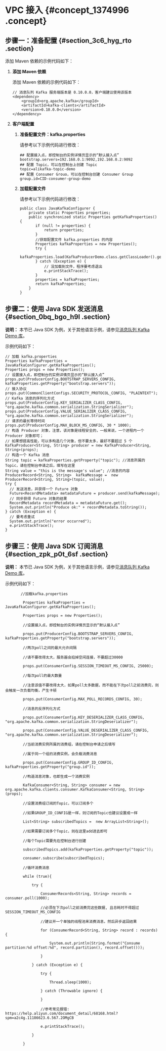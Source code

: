 # VPC 接入 {#concept_1374996 .concept}

## 步骤一：准备配置 {#section_3c6_hyg_rto .section}

添加 Maven 依赖的示例代码如下：

1.  **添加 Maven 依赖**

    添加 Maven 依赖的示例代码如下：

    ``` {#codeblock_lsz_et1_41q}
    // 消息队列 Kafka 服务端版本是 0.10.0.0，客户端建议使用该版本
    <dependency>
        <groupId>org.apache.kafka</groupId>
        <artifactId>kafka-clients</artifactId>
        <version>0.10.0.0</version>
    </dependency>
    ```

2.  **客户端配置**

    1.  **准备配置文件：kafka.properties**

        请参考以下示例代码进行修改：

        ``` {#codeblock_al5_6ro_er0}
        ## 配置接入点，即控制台的实例详情页显示的“默认接入点”
        bootstrap.servers=192.168.0.1:9092,192.168.0.2:9092
        ## 配置 Topic，可以在控制台上创建 Topic
        topic=alikafka-topic-demo
        ## 配置 Consumer Grouo，可以在控制台创建 Consumer Group
        group.id=CID-consumer-group-demo
        ```

    2.  **加载配置文件**

        请参考以下示例代码进行修改：

        ``` {#codeblock_56i_5i0_jam}
        public class JavaKafkaConfigurer {
            private static Properties properties;
            public synchronized static Properties getKafkaProperties() {
               if (null != properties) {
                   return properties;
               }
               //获取配置文件 kafka.properties 的内容
               Properties kafkaProperties = new Properties();
               try {
                   kafkaProperties.load(KafkaProducerDemo.class.getClassLoader().getResourceAsStream("kafka.properties"));
               } catch (Exception e) {
                   // 没加载到文件，程序要考虑退出
                   e.printStackTrace();
               }
               properties = kafkaProperties;
               return kafkaProperties;
            }
        }
        ```


## 步骤二：使用 Java SDK 发送消息 {#section_0bq_bgo_h9l .section}

**说明：** 本节已 Java SDK 为例，关于其他语言示例，请参见[消息队列 Kafka Demo 库](https://github.com/AliwareMQ/aliware-kafka-demos/?spm=a2c4g.11186623.2.13.56e26972EpvyM9)。

示例代码如下：

``` {#codeblock_h29_vom_987}
// 加载 kafka.properties
Properties kafkaProperties =  JavaKafkaConfigurer.getKafkaProperties();
Properties props = new Properties();
// 设置接入点，即控制台的实例详情页显示的“默认接入点”
props.put(ProducerConfig.BOOTSTRAP_SERVERS_CONFIG, kafkaProperties.getProperty("bootstrap.servers"));
// 接入协议
props.put(CommonClientConfigs.SECURITY_PROTOCOL_CONFIG, "PLAINTEXT");
// Kafka 消息的序列化方式
props.put(ProducerConfig.KEY_SERIALIZER_CLASS_CONFIG, "org.apache.kafka.common.serialization.StringSerializer");
props.put(ProducerConfig.VALUE_SERIALIZER_CLASS_CONFIG, "org.apache.kafka.common.serialization.StringSerializer");
// 请求的最长等待时间
props.put(ProducerConfig.MAX_BLOCK_MS_CONFIG, 30 * 1000);
// 构造 Producer 对象，注意，该对象是线程安全的，一般来说，一个进程内一个 Producer 对象即可；
// 如果想提高性能，可以多构造几个对象，但不要太多，最好不要超过 5 个
KafkaProducer<String, String> producer = new KafkaProducer<String, String>(props);
// 构造一个 Kafka 消息
String topic = kafkaProperties.getProperty("topic"); //消息所属的 Topic，请在控制台申请之后，填写在这里
String value = "this is the message's value"; //消息的内容
ProducerRecord<String, String>  kafkaMessage =  new ProducerRecord<String, String>(topic, value);
try {
  // 发送消息，并获得一个 Future 对象
  Future<RecordMetadata> metadataFuture = producer.send(kafkaMessage);
  // 同步获得 Future 对象的结果
  RecordMetadata recordMetadata = metadataFuture.get();
  System.out.println("Produce ok:" + recordMetadata.toString());
} catch (Exception e) {
  // 要考虑重试
  System.out.println("error occurred");
  e.printStackTrace();
}
```

## 步骤三：使用 Java SDK 订阅消息 {#section_zpk_p0t_6sf .section}

**说明：** 本节已 Java SDK 为例，关于其他语言示例，请参见[消息队列 Kafka Demo 库](https://github.com/AliwareMQ/aliware-kafka-demos/?spm=a2c4g.11186623.2.14.56e26972EpvyM9)。

示例代码如下：

``` {#codeblock_kgf_jsc_0zi}
       //加载kafka.properties

        Properties kafkaProperties =  JavaKafkaConfigurer.getKafkaProperties();

        Properties props = new Properties();

        //设置接入点，即控制台的实例详情页显示的“默认接入点”

        props.put(ProducerConfig.BOOTSTRAP_SERVERS_CONFIG, kafkaProperties.getProperty("bootstrap.servers"));

        //两次poll之间的最大允许间隔

        //请不要改得太大，服务器会掐掉空闲连接，不要超过30000

        props.put(ConsumerConfig.SESSION_TIMEOUT_MS_CONFIG, 25000);

        //每次poll的最大数量

        //注意该值不要改得太大，如果poll太多数据，而不能在下次poll之前消费完，则会触发一次负载均衡，产生卡顿

        props.put(ConsumerConfig.MAX_POLL_RECORDS_CONFIG, 30);

        //消息的反序列化方式

        props.put(ConsumerConfig.KEY_DESERIALIZER_CLASS_CONFIG, "org.apache.kafka.common.serialization.StringDeserializer");

        props.put(ConsumerConfig.VALUE_DESERIALIZER_CLASS_CONFIG, "org.apache.kafka.common.serialization.StringDeserializer");

        //当前消费实例所属的消费组，请在控制台申请之后填写

        //属于同一个组的消费实例，会负载消费消息

        props.put(ConsumerConfig.GROUP_ID_CONFIG, kafkaProperties.getProperty("group.id"));

        //构造消息对象，也即生成一个消费实例

        KafkaConsumer<String, String> consumer = new org.apache.kafka.clients.consumer.KafkaConsumer<String, String>(props);

        //设置消费组订阅的Topic，可以订阅多个

        //如果GROUP_ID_CONFIG是一样，则订阅的Topic也建议设置成一样

        List<String> subscribedTopics =  new ArrayList<String>();

        //如果需要订阅多个Topic，则在这里add进去即可

        //每个Topic需要先在控制台进行创建

        subscribedTopics.add(kafkaProperties.getProperty("topic"));

        consumer.subscribe(subscribedTopics);

        //循环消费消息

        while (true){

            try {

                ConsumerRecords<String, String> records = consumer.poll(1000);

                //必须在下次poll之前消费完这些数据, 且总耗时不得超过SESSION_TIMEOUT_MS_CONFIG

                //建议开一个单独的线程池来消费消息，然后异步返回结果

                for (ConsumerRecord<String, String> record : records) {

                    System.out.println(String.format("Consume partition:%d offset:%d", record.partition(), record.offset()));

                }

            } catch (Exception e) {

                try {

                    Thread.sleep(1000);

                } catch (Throwable ignore) {

                }

                //参考常见报错: https://help.aliyun.com/document_detail/68168.html?spm=a2c4g.11186623.6.567.2OMgCB

                e.printStackTrace();

            }

        }
```

